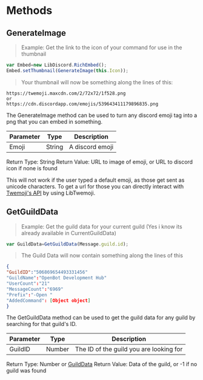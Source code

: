 # Methods

## GenerateImage

> Example: Get the link to the icon of your command for use in the thumbnail

```javascript
var Embed=new LibDiscord.RichEmbed();
Embed.setThumbnail(GenerateImage(this.Icon));
```
> Your thumbnail will now be something along the lines of this:

```output
https://twemoji.maxcdn.com/2/72x72/1f528.png
or
https://cdn.discordapp.com/emojis/539643411179896835.png
```

The GenerateImage method can be used to turn any discord emoji tag into a png that you can embed in something.

Parameter | Type | Description
--------- | --------- | -----------
Emoji | String | A discord emoji

Return Type: String
Return Value: URL to image of emoji, or URL to discord icon if none is found

<aside class="warning">This will not work if the user typed a default emoji, as those get sent as unicode characters. To get a url for those you can directly interact with <a href="https://www.npmjs.com/package/twemoji">Twemoji's API</a> by using LibTwemoji.</aside>

## GetGuildData

> Example: Get the guild data for your current guild (Yes i know its already available in CurrentGuildData)

```javascript
var GuildData=GetGuildData(Message.guild.id);
```
> The Guild Data will now contain something along the lines of this

```json
{
"GuildID":"506869654493331456"
"GuildName":"OpenBot Development Hub"
"UserCount":"21"
"MessageCount":"6969"
"Prefix":"-Open "
"AddedCommand": [Object object]
}
```

The GetGuildData method can be used to get the guild data for any guild by searching for that guild's ID.

Parameter | Type | Description
--------- | --------- | -----------
GuildID | Number | The ID of the guild you are looking for

Return Type: Number or <a href="#guilddata">GuildData</a>
Return Value: Data of the guild, or -1 if no guild was found
